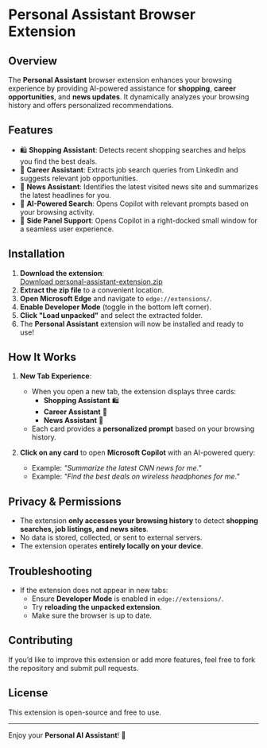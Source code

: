# Personal Assistant Browser Extension

## Overview
The **Personal Assistant** browser extension enhances your browsing experience by providing AI-powered assistance for **shopping**, **career opportunities**, and **news updates**. It dynamically analyzes your browsing history and offers personalized recommendations.

## Features
- 🛍️ **Shopping Assistant**: Detects recent shopping searches and helps you find the best deals.
- 💼 **Career Assistant**: Extracts job search queries from LinkedIn and suggests relevant job opportunities.
- 📰 **News Assistant**: Identifies the latest visited news site and summarizes the latest headlines for you.
- 🧠 **AI-Powered Search**: Opens Copilot with relevant prompts based on your browsing activity.
- 📌 **Side Panel Support**: Opens Copilot in a right-docked small window for a seamless user experience.

## Installation
1. **Download the extension**:  
   [Download personal-assistant-extension.zip](sandbox:/mnt/data/personal-assistant-extension.zip)  
2. **Extract the zip file** to a convenient location.
3. **Open Microsoft Edge** and navigate to `edge://extensions/`.
4. **Enable Developer Mode** (toggle in the bottom left corner).
5. **Click "Load unpacked"** and select the extracted folder.
6. The **Personal Assistant** extension will now be installed and ready to use!

## How It Works
1. **New Tab Experience**:  
   - When you open a new tab, the extension displays three cards:
     - **Shopping Assistant** 🛍️
     - **Career Assistant** 💼
     - **News Assistant** 📰
   - Each card provides a **personalized prompt** based on your browsing history.

2. **Click on any card** to open **Microsoft Copilot** with an AI-powered query:
   - Example: *"Summarize the latest CNN news for me."*
   - Example: *"Find the best deals on wireless headphones for me."*

## Privacy & Permissions
- The extension **only accesses your browsing history** to detect **shopping searches, job listings, and news sites**.
- No data is stored, collected, or sent to external servers.
- The extension operates **entirely locally on your device**.

## Troubleshooting
- If the extension does not appear in new tabs:
  - Ensure **Developer Mode** is enabled in `edge://extensions/`.
  - Try **reloading the unpacked extension**.
  - Make sure the browser is up to date.

## Contributing
If you’d like to improve this extension or add more features, feel free to fork the repository and submit pull requests.

## License
This extension is open-source and free to use.

---
Enjoy your **Personal AI Assistant**! 🚀
